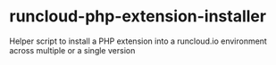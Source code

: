 # runcloud-php-extension-installer
Helper script to install a PHP extension into a runcloud.io environment across multiple or a single version
